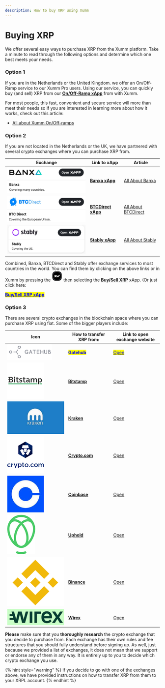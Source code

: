 ```yaml
---
description: How to buy XRP using Xumm
---
```


# Buying XRP

We offer several easy ways to purchase XRP from the Xumm platform. Take a minute to read through the following options and determine which one best meets your needs.&#x20;

### Option 1&#x20;

If you are in the Netherlands or the United Kingdom. we offer an On/Off-Ramp service to our Xumm Pro users. Using our service, you can quickly buy (and sell) XRP from our [**On/Off-Ramp xApp**](https://xumm.app/detect/xapp:xumm.onofframp) from with Xumm.&#x20;

For most people, this fast, convenient and secure service will more than meet their needs so if you are interested in learning more about how it works, check out this article:

* [All about Xumm On/Off-ramps](../xumm-pro-beta/all-about-xumm-pro/features-of-pro/on-off-ramp/all-about-on-off-ramps.md)

### **Option 2**

If you are not located in the Netherlands or the UK, we have partnered with several crypto exchanges where you can purchase XRP from.

| Exchange                                        | Link to xApp                                                                   | Article                                                                         |
| ----------------------------------------------- | ------------------------------------------------------------------------------ | ------------------------------------------------------------------------------- |
| ![](<../.gitbook/assets/image (2) (2) (3).png>) | ****[**Banxa xApp**](https://xumm.app/detect/xapp:banxa.onofframp)****         | [All About Banxa](../all-about-xapps/xumm-xapps/buy-sell-xrp/banxa.md)          |
| ![](<../.gitbook/assets/image (5) (1) (1).png>) | ****[**BTCDirect xApp**](https://xumm.app/detect/xapp:btcdirect.onofframp)**** | [All About BTCDirect](../all-about-xapps/xumm-xapps/buy-sell-xrp/btc-direct.md) |
| ![](<../.gitbook/assets/image (3) (1).png>)     | ****[**Stably xApp**](https://xumm.app/detect/xapp:stably.ramp)****            | [All About Stably](buying-xrp/stably.md)                                        |

Combined, Banxa, BTCDirect and Stably offer exchange services to most countries in the world. You can find them by clicking on the above links or in Xumm by pressing the <img src="../.gitbook/assets/image (6) (2).png" alt="" data-size="line"> then selecting the [**Buy/Sell XRP**](https://xumm.app/detect/xapp:xumm.buysellxrp) xApp. (Or just click here:

<mark style="color:blue;">****</mark>[<mark style="color:blue;">**Buy/Sell XRP xApp**</mark>](https://xumm.app/detect/xapp:xumm.buysellxrp)<mark style="color:blue;">****</mark>

### Option 3

There are several crypto exchanges in the blockchain space where you can purchase XRP using fiat. Some of the bigger players include:



| Icon                                                                             | How to transfer XRP from:                                          | Link to open exchange website                                                                                                   |
| -------------------------------------------------------------------------------- | ------------------------------------------------------------------ | ------------------------------------------------------------------------------------------------------------------------------- |
| <img src="../.gitbook/assets/image (1) (1) (2) (1).png" alt="" data-size="line"> | <mark style="color:blue;">**Gatehub**</mark>                       | <mark style="color:blue;"></mark>[<mark style="color:blue;">Open</mark>](https://gatehub.net/)<mark style="color:blue;"></mark> |
| ![](<../.gitbook/assets/image (1) (1) (1) (1) (2).png>)                          | ****[**Bitstamp**](activating-an-account/from-bitstamp.md)****     | [Open](https://www.bitstamp.net/)                                                                                               |
| ![](<../.gitbook/assets/image (1) (3).png>)                                      | ****[**Kraken**](activating-an-account/from-kraken.md)****         | [Open](https://www.kraken.com/)                                                                                                 |
| ![](<../.gitbook/assets/image (2) (1) (2).png>)                                  | ****[**Crypto.com**](activating-an-account/from-crypto.com.md)**** | [Open](https://crypto.com/)                                                                                                     |
| <img src="../.gitbook/assets/image (8) (2).png" alt="" data-size="line">         | ****[**Coinbase**](activating-an-account/from-coinbase.md)****     | [Open](https://www.coinbase.com/)                                                                                               |
| <img src="../.gitbook/assets/image (1) (1) (1) (2).png" alt="" data-size="line"> | ****[**Uphold**](activating-an-account/from-uphold.md)****         | [Open](https://uphold.com/)                                                                                                     |
| <img src="../.gitbook/assets/image (11) (1) (1).png" alt="" data-size="line">    | ****[**Binance**](activating-an-account/from-binance.md)****       | [Open](https://www.binance.com/en)                                                                                              |
| ![](../.gitbook/assets/wirex.png)                                                | ****[**Wirex**](activating-an-account/from-wirex.md)****           | [Open](https://www.binance.com/en)                                                                                              |

**Please** make sure that you **thoroughly research** the crypto exchange that you decide to purchase from. Each exchange has their own rules and fee structures that you should fully understand before signing up. As well, just because we provided a list of exchanges, it does not mean that we support or endorse any of them in any way. It is entirely up to you to decide which crypto exchange you use.

{% hint style="warning" %}
If you decide to go with one of the exchanges above, we have provided instructions on how to transfer XRP from them to your XRPL account.
{% endhint %}

